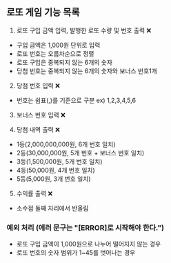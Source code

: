 ## 로또 게임 기능 목록

1. 로또 구입 금액 입력, 발행한 로또 수량 및 번호 출력 ❌

- 구입 금액은 1,000원 단위로 입력
- 로또 번호는 오름차순으로 정렬
- 로또 구입은 중복되지 않는 6개의 숫자
- 당첨 번호는 중복되지 않는 6개의 숫자와 보너스 번호1개

2. 당첨 번호 입력 ❌

- 번호는 쉼표(,)를 기준으로 구분 ex) 1,2,3,4,5,6

3. 보너스 번호 입력 ❌

4. 당첨 내역 출력 ❌

- 1등(2,000,000,000원, 6개 번호 일치)
- 2등(30,000,000원, 5개 번호 + 보너스 번호 일치)
- 3등(1,500,000원, 5개 번호 일치)
- 4등(50,000원, 4개 번호 일치)
- 5등(5,000원, 3개 번호 일치)

5. 수익률 출력 ❌

- 소수점 둘째 자리에서 반올림

### 예외 처리 (에러 문구는 "[ERROR]로 시작해야 한다.")

- 로또 구입 금액이 1,000원으로 나누어 떨어지지 않는 경우
- 로또 번호의 숫자 범위가 1~45를 벗어나는 경우
